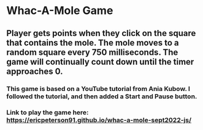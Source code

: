 # Whac-A-Mole Game

## Player gets points when they click on the square that contains the mole. The mole moves to a random square every 750 milliseconds. The game will continually count down until the timer approaches 0.

### This game is based on a YouTube tutorial from Ania Kubow. I followed the tutorial, and then added a Start and Pause button. 

### Link to play the game here: https://ericpeterson91.github.io/whac-a-mole-sept2022-js/


